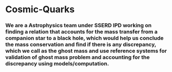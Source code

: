 # Cosmic-Quarks

### We are a Astrophysics team under SSERD IPD working on finding a relation that accounts for the mass transfer from a companion star to a black hole, which would help us conclude the mass conservation and find if there is any discrepancy, which we call as the ghost mass and use reference systems for validation of ghost mass problem and accounting for the discrepancy using models/computation.